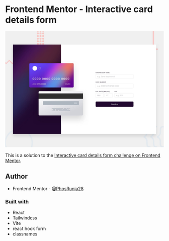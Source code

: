 # Frontend Mentor - Interactive card details form

![Design preview for the Interactive card details form coding challenge](./design/desktop-preview.jpg)

This is a solution to the [Interactive card details form challenge on Frontend Mentor](https://www.frontendmentor.io/challenges/interactive-card-details-form-XpS8cKZDWw).

## Author

- Frontend Mentor - [@PhosRunia28](https://www.frontendmentor.io/profile/PhosRunia28)

### Built with

- React
- Tailwindcss
- Vite
- react hook form
- classnames
